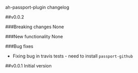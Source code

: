 ah-passport-plugin changelog

##v0.0.2

###Breaking changes
None

###New functionality
None

###Bug fixes
* Fixing bug in travis tests - need to install `passport-github`

##v0.0.1
Initial version


